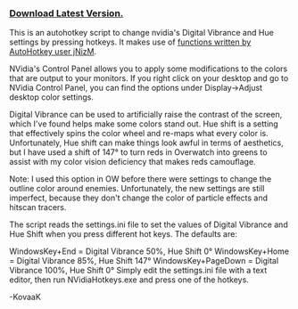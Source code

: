 ### [ Download Latest Version.](https://github.com/KovaaK/NVidiaHotkeys/releases/latest)

This is an autohotkey script to change nvidia's Digital Vibrance and Hue settings by pressing hotkeys.  It makes use of [functions written by AutoHotkey user jNizM](https://www.autohotkey.com/boards/viewtopic.php?t=5508).

NVidia's Control Panel allows you to apply some modifications to the colors that are output to your monitors.  If you right click on your desktop and go to NVidia Control Panel, you can find the options under Display->Adjust desktop color settings.

Digital Vibrance can be used to artificially raise the contrast of the screen, which I've found helps make some colors stand out.  Hue shift is a setting that effectively spins the color wheel and re-maps what every color is.  Unfortunately, Hue shift can make things look awful in terms of aesthetics, but I have used a shift of 147° to turn reds in Overwatch into greens to assist with my color vision deficiency that makes reds camouflage.

Note: I used this option in OW before there were settings to change the outline color around enemies.  Unfortunately, the new settings are still imperfect, because they don't change the color of particle effects and hitscan tracers.

The script reads the settings.ini file to set the values of Digital Vibrance and Hue Shift when you press different hot keys.  The defaults are:

WindowsKey+End = Digital Vibrance 50%, Hue Shift 0°
WindowsKey+Home = Digital Vibrance 85%, Hue Shift 147°
WindowsKey+PageDown = Digital Vibrance 100%, Hue Shift 0°
Simply edit the settings.ini file with a text editor, then run NVidiaHotkeys.exe and press one of the hotkeys.

-KovaaK